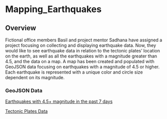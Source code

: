 # Mapping_Earthquakes

## Overview
Fictional office members Basil and project mentor Sadhana have assigned a project focusing on collecting and displaying earthquake data. Now, they would like to see earthquake data in relation to the tectonic plates’ location on the earth, as well as all the earthquakes with a magnitude greater than 4.5, and the data on a map. A map has been created and populated with GeoJSON data focusing on earthquakes with a magnitude of 4.5 or higher. Each earthquake is represented with a unique color and circle size dependent on its magnitude. 

### GeoJSON Data
[Earthquakes with 4.5+ magnitude in the past 7 days](https://earthquake.usgs.gov/earthquakes/feed/v1.0/summary/4.5_week.geojson)

[Tectonic Plates Data](https://raw.githubusercontent.com/fraxen/tectonicplates/master/GeoJSON/PB2002_boundaries.json)
